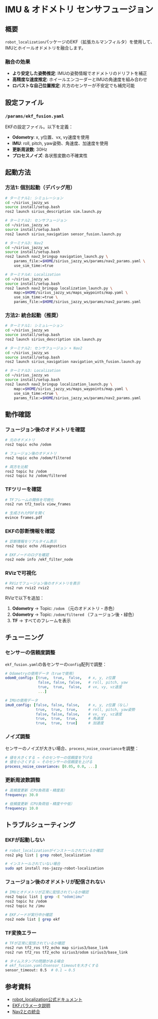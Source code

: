 # IMU & オドメトリ センサフュージョン

## 概要
`robot_localization`パッケージのEKF（拡張カルマンフィルタ）を使用して、IMUとホイールオドメトリを融合します。

### 融合の効果
- **より安定した姿勢推定**: IMUの姿勢情報でオドメトリのドリフトを補正
- **高精度な速度推定**: ホイールエンコーダーとIMUの角速度を組み合わせ
- **ロバストな自己位置推定**: 片方のセンサーが不安定でも補完可能

## 設定ファイル

### `/params/ekf_fusion.yaml`
EKFの設定ファイル。以下を定義：
- **Odometry**: x, y位置、vx, vy速度を使用
- **IMU**: roll, pitch, yaw姿勢、角速度、加速度を使用
- **更新周波数**: 30Hz
- **プロセスノイズ**: 各状態変数の不確実性

## 起動方法

### 方法1: 個別起動（デバッグ用）

```bash
# ターミナル1: シミュレーション
cd ~/sirius_jazzy_ws
source install/setup.bash
ros2 launch sirius_description sim.launch.py

# ターミナル2: センサフュージョン
cd ~/sirius_jazzy_ws
source install/setup.bash
ros2 launch sirius_navigation sensor_fusion.launch.py

# ターミナル3: Nav2
cd ~/sirius_jazzy_ws
source install/setup.bash
ros2 launch nav2_bringup navigation_launch.py \
    params_file:=$HOME/sirius_jazzy_ws/params/nav2_params.yaml \
    use_sim_time:=true

# ターミナル4: Localization
cd ~/sirius_jazzy_ws
source install/setup.bash
ros2 launch nav2_bringup localization_launch.py \
    map:=$HOME/sirius_jazzy_ws/maps_waypoints/map.yaml \
    use_sim_time:=true \
    params_file:=$HOME/sirius_jazzy_ws/params/nav2_params.yaml
```

### 方法2: 統合起動（推奨）

```bash
# ターミナル1: シミュレーション
cd ~/sirius_jazzy_ws
source install/setup.bash
ros2 launch sirius_description sim.launch.py

# ターミナル2: センサフュージョン + Nav2
cd ~/sirius_jazzy_ws
source install/setup.bash
ros2 launch sirius_navigation navigation_with_fusion.launch.py

# ターミナル3: Localization
cd ~/sirius_jazzy_ws
source install/setup.bash
ros2 launch nav2_bringup localization_launch.py \
    map:=$HOME/sirius_jazzy_ws/maps_waypoints/map.yaml \
    use_sim_time:=true \
    params_file:=$HOME/sirius_jazzy_ws/params/nav2_params.yaml
```

## 動作確認

### フュージョン後のオドメトリを確認
```bash
# 元のオドメトリ
ros2 topic echo /odom

# フュージョン後のオドメトリ
ros2 topic echo /odom/filtered

# 両方を比較
ros2 topic hz /odom
ros2 topic hz /odom/filtered
```

### TFツリーを確認
```bash
# TFフレームの関係を可視化
ros2 run tf2_tools view_frames

# 生成されたPDFを開く
evince frames.pdf
```

### EKFの診断情報を確認
```bash
# 診断情報をリアルタイム表示
ros2 topic echo /diagnostics

# EKFノードのログを確認
ros2 node info /ekf_filter_node
```

### RVizで可視化
```bash
# RVizでフュージョン後のオドメトリを表示
ros2 run rviz2 rviz2
```

RVizで以下を追加：
1. **Odometry** → Topic: `/odom` （元のオドメトリ・赤色）
2. **Odometry** → Topic: `/odom/filtered` （フュージョン後・緑色）
3. **TF** → すべてのフレームを表示

## チューニング

### センサーの信頼度調整

`ekf_fusion.yaml`の各センサーの`config`配列で調整：

```yaml
# Odometryの使用データ（trueで使用）
odom0_config: [true,  true,  false,   # x, y, z位置
               false, false, false,   # roll, pitch, yaw
               true,  true,  false,   # vx, vy, vz速度
               ...]

# IMUの使用データ
imu0_config: [false, false, false,    # x, y, z位置（なし）
              true,  true,  true,     # roll, pitch, yaw姿勢
              false, false, false,    # vx, vy, vz速度
              true,  true,  true,     # 角速度
              true,  true,  true]     # 加速度
```

### ノイズ調整

センサーのノイズが大きい場合、`process_noise_covariance`を調整：

```yaml
# 値を大きくする → そのセンサーの信頼度を下げる
# 値を小さくする → そのセンサーの信頼度を上げる
process_noise_covariance: [0.05, 0.0, ...]
```

### 更新周波数調整

```yaml
# 高頻度更新（CPU負荷高・精度高）
frequency: 30.0

# 低頻度更新（CPU負荷低・精度やや低）
frequency: 10.0
```

## トラブルシューティング

### EKFが起動しない
```bash
# robot_localizationがインストールされているか確認
ros2 pkg list | grep robot_localization

# インストールされていない場合
sudo apt install ros-jazzy-robot-localization
```

### フュージョン後のオドメトリが配信されない
```bash
# IMUとオドメトリが正常に配信されているか確認
ros2 topic list | grep -E "odom|imu"
ros2 topic hz /odom
ros2 topic hz /imu

# EKFノードが実行中か確認
ros2 node list | grep ekf
```

### TF変換エラー
```bash
# TFが正常に配信されているか確認
ros2 run tf2_ros tf2_echo map sirius3/base_link
ros2 run tf2_ros tf2_echo sirius3/odom sirius3/base_link

# タイムスタンプの問題がある場合
# ekf_fusion.yamlのsensor_timeoutを大きくする
sensor_timeout: 0.5  # 0.1 → 0.5
```

## 参考資料
- [robot_localization公式ドキュメント](http://docs.ros.org/en/jazzy/p/robot_localization/)
- [EKFパラメータ説明](https://docs.nav2.org/tutorials/docs/using_collision_monitor.html)
- [Nav2との統合](https://navigation.ros.org/)
